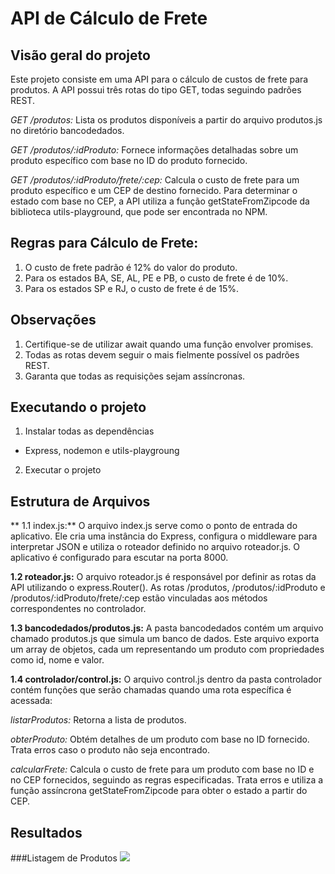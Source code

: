 # API de Cálculo de Frete

## Visão geral do projeto
Este projeto consiste em uma API para o cálculo de custos de frete para produtos. A API possui três rotas do tipo GET, todas seguindo padrões REST.

*GET /produtos:* Lista os produtos disponíveis a partir do arquivo produtos.js no diretório bancodedados.

*GET /produtos/:idProduto:* Fornece informações detalhadas sobre um produto específico com base no ID do produto fornecido.

*GET /produtos/:idProduto/frete/:cep:* Calcula o custo de frete para um produto específico e um CEP de destino fornecido. Para determinar o estado com base no CEP, a API utiliza a função getStateFromZipcode da biblioteca utils-playground, que pode ser encontrada no NPM.

## Regras para Cálculo de Frete:
1) O custo de frete padrão é 12% do valor do produto.
2) Para os estados BA, SE, AL, PE e PB, o custo de frete é de 10%.
3) Para os estados SP e RJ, o custo de frete é de 15%.

## Observações
1) Certifique-se de utilizar await quando uma função envolver promises.
2) Todas as rotas devem seguir o mais fielmente possível os padrões REST.
3) Garanta que todas as requisições sejam assíncronas.

## Executando o projeto
1) Instalar todas as dependências
- Express, nodemon e utils-playgroung
2) Executar o projeto

## Estrutura de Arquivos
** 1.1 index.js:**
O arquivo index.js serve como o ponto de entrada do aplicativo. Ele cria uma instância do Express, configura o middleware para interpretar JSON e utiliza o roteador definido no arquivo roteador.js.
O aplicativo é configurado para escutar na porta 8000.

**1.2 roteador.js:**
O arquivo roteador.js é responsável por definir as rotas da API utilizando o express.Router(). As rotas /produtos, /produtos/:idProduto e /produtos/:idProduto/frete/:cep estão vinculadas aos métodos correspondentes no controlador.

**1.3 bancodedados/produtos.js:**
A pasta bancodedados contém um arquivo chamado produtos.js que simula um banco de dados. Este arquivo exporta um array de objetos, cada um representando um produto com propriedades como id, nome e valor.

**1.4 controlador/control.js:**
O arquivo control.js dentro da pasta controlador contém funções que serão chamadas quando uma rota específica é acessada:

*listarProdutos:* 
Retorna a lista de produtos.

*obterProduto:*
Obtém detalhes de um produto com base no ID fornecido. Trata erros caso o produto não seja encontrado.

*calcularFrete:*
Calcula o custo de frete para um produto com base no ID e no CEP fornecidos, seguindo as regras especificadas. Trata erros e utiliza a função assíncrona getStateFromZipcode para obter o estado a partir do CEP.

## Resultados
###Listagem de Produtos
![](./assets/produtos.png)